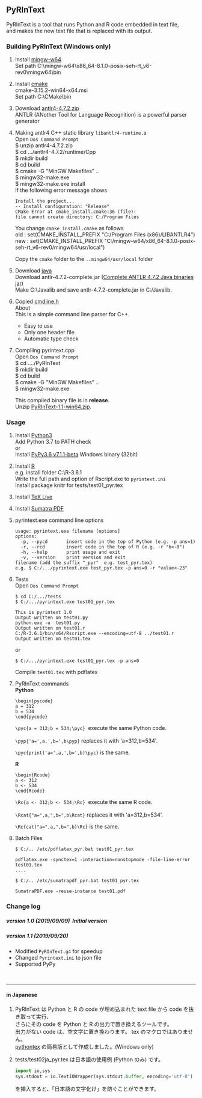 ## PyRInText  

PyRInText is a tool that runs Python and R code embedded in text file,   
and makes the new text file that is replaced with its output.

### Building PyRInText (Windows only)   
<ol>
<li>

Install [mingw-w64](https://mingw-w64.org/doku.php)  
Set path C:\mingw-w64\x86_64-8.1.0-posix-seh-rt_v6-rev0\mingw64\bin   
</li>
<li>

Install [cmake](https://cmake.org)  
cmake-3.15.2-win64-x64.msi  
Set path C:\CMake\bin  
</li>
<li>

Download [antlr4-4.7.2.zip](https://github.com/antlr/antlr4)  
ANTLR (ANother Tool for Language Recognition) is a powerful parser generator  
</li>
<li>

Making antlr4 C++ static library `libantlr4-runtime.a`  
Open `Dos Command Prompt`  
$ unzip antlr4-4.7.2.zip  
$ cd .../antlr4-4.7.2/runtime/Cpp  
$ mkdir build  
$ cd build  
$ cmake -G "MinGW Makefiles" ..  
$ mingw32-make.exe  
$ mingw32-make.exe install  
If the following error message shows 

```
Install the project...   
-- Install configuration: "Release"  
CMake Error at cmake_install.cmake:36 (file):  
file cannot create directory: C:/Program Files  
``` 

You change `cmake_install.cmake` as follows  
old : set(CMAKE_INSTALL_PREFIX "C:/Program Files (x86)/LIBANTLR4")  
new : set(CMAKE_INSTALL_PREFIX "C:/mingw-w64/x86_64-8.1.0-posix-seh-rt_v6-rev0/mingw64/usr/local") 

Copy the `cmake` folder to the `..mingw64/usr/local`  folder 
</li>
<li>

Download [java](https://www.java.com/en/)   
Download antlr-4.7.2-complete.jar ([Complete ANTLR 4.7.2 Java binaries jar](http://www.antlr.org/download.html))  
Make C:\Javalib and 
save antlr-4.7.2-complete.jar in C:/Javalib. 
</li>
<li>

Copied [cmdline.h](https://github.com/tanakh/cmdline)  
About  
This is a simple command line parser for C++.  
- Easy to use  
- Only one header file  
- Automatic type check  
</li>
<li>

Compiling pyrintext.cpp  
Open `Dos Command Prompt`  
$ cd ..../PyRInText  
$ mkdir build  
$ cd build   
$ cmake -G "MinGW Makefiles" ..  
$ mingw32-make.exe   

This compiled binary file is in **release**.  
Unzip [PyRInText-1.1-win64.zip](https://github.com/AkiraHakuta/PyRInText/releases).
</li>
</ol>

### Usage  
<ol>
<li>

Install [Python3](https://www.python.org/downloads/)  
Add Python 3.7 to PATH check  
or  
Install [PyPy3.6 v7.1.1-beta](http://pypy.org/download.html) Windows binary (32bit)  
</li>
<li>

Install [R](https://www.r-project.org)  
e.g. install folder C:\R-3.6.1  
Write the full path and option of Rscript.exe to `pyrintext.ini`   
Install package knitr for  tests/test01_pyr.tex  
</li>
<li>
	
Install [TeX Live](http://www.tug.org/texlive/acquire-netinstall.html)  
</li>
<li>

Install [Sumatra PDF](https://www.sumatrapdfreader.org/free-pdf-reader.html)  
</li>
<li>

pyrintext.exe command line options
```
usage: pyrintext.exe filename [options] 
options:
  -p, --pycd       insert code in the top of Python (e.g. -p ans=1)
  -r, --rcd        insert code in the top of R (e.g. -r "b<-0")
  -h, --help       print usage and exit
  -v, --version    print version and exit
filename (add the suffix "_pyr"  e.g. test_pyr.tex)
e.g. $ C:/.../pyrintext.exe test_pyr.tex -p ans=0 -r "value<-23"
```  
</li>
<li>

Tests    
Open `Dos Command Prompt`  
```
$ cd C:/.../tests
$ C:/.../pyrintext.exe test01_pyr.tex

This is pyrintext 1.0
Output written on test01.py
python.exe -u  test01.py
Output written on test01.r
C:/R-3.6.1/bin/x64/Rscript.exe --encoding=utf-8 ../test01.r
Output written on test01.tex
```
or
```
$ C:/.../pyrintext.exe test01_pyr.tex -p ans=0
```
Compile `test01.tex` with pdflatex  
</li>
<li>

PyRInText commands    
**Python**  
```
\begin{pycode}
a = 312
b = 534
\end{pycode}
```  
`\pyc{a = 312;b = 534;\pyc}`&nbsp; execute the same Python code.  
&nbsp;  
`\pyp{'a=',a,',b=',b\pyp}` replaces it with 'a=312,b=534'.  

`\pyc{print('a=',a,',b=',b)\pyc}` is the same.  

**R**   
```
\begin{Rcode}
a <- 312
b <- 534
\end{Rcode}
```  
`\Rc{a <- 312;b <- 534;\Rc}`&nbsp; execute the same R code.  
&nbsp;  
`\Rcat{"a=",a,",b=",b\Rcat}` replaces it with 'a=312,b=534'.  

`\Rc{cat("a=",a,",b=",b)\Rc}` is the same.  
</li>
<li>

Batch Files
```
$ C:/.. /etc/pdflatex_pyr.bat test01_pyr.tex

pdflatex.exe -synctex=1 -interaction=nonstopmode -file-line-error test01.tex
....
```
```
$ C:/.. /etc/sumatrapdf_pyr.bat test01_pyr.tex

SumatraPDF.exe -reuse-instance test01.pdf
```
</li>
</ol>

### Change log  

##### version 1.0 (2019/09/09)&nbsp;  Initial version  

##### version 1.1 (2019/09/20)&nbsp;  
- Modified `PyRInText.g4` for speedup   
- Changed `Pyrintext.ini` to json file  
- Supported PyPy   

&nbsp;  

*******  
####  in Japanese   
<ol>
<li>

PyRInText は Python と R の code が埋め込まれた text file から code を抜き取って実行、  
さらにその code を Python と R の出力で置き換えるツールです。  
出力がない code は、空文字に置き換わります。 tex のマクロではありません。  
[pythontex](https://github.com/gpoore/pythontex) の簡易版として作成しました。(Windows only)      
</li>
<li>

tests/test02ja_pyr.tex は日本語の使用例 (Python のみ) です。  
```py  
import io,sys  
sys.stdout = io.TextIOWrapper(sys.stdout.buffer, encoding='utf-8')
```  
を挿入すると、「日本語の文字化け」を防ぐことができます。 
</li>

</ol>

